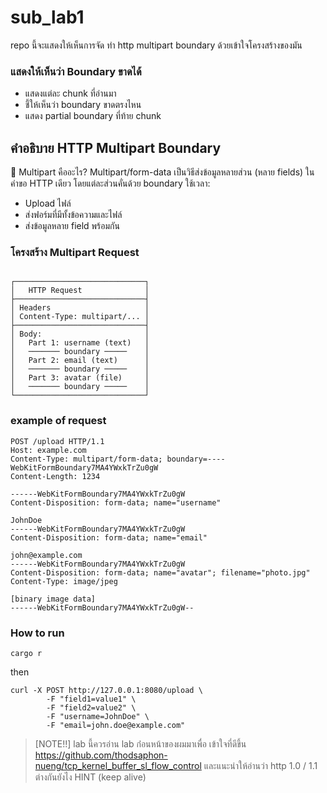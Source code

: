 # sub_lab1
repo นี้จะแสดงให้เห็นการจัด ทำ http multipart boundary ด้วยเข้าใจโครงสร้างของมัน

### แสดงให้เห็นว่า Boundary ขาดได้

- แสดงแต่ละ chunk ที่อ่านมา
- ชี้ให้เห็นว่า boundary ขาดตรงไหน
- แสดง partial boundary ที่ท้าย chunk

## คำอธิบาย HTTP Multipart Boundary
🎯 Multipart คืออะไร?
Multipart/form-data เป็นวิธีส่งข้อมูลหลายส่วน (หลาย fields) ในคำขอ HTTP เดียว โดยแต่ละส่วนคั่นด้วย boundary
ใช้เวลา:

- Upload ไฟล์
- ส่งฟอร์มที่มีทั้งข้อความและไฟล์
- ส่งข้อมูลหลาย field พร้อมกัน


### โครงสร้าง Multipart Request

```

┌─────────────────────────────┐
│   HTTP Request              │
├─────────────────────────────┤
│ Headers                     │
│ Content-Type: multipart/... │
├─────────────────────────────┤
│ Body:                       │
│   Part 1: username (text)   │
│   ─────── boundary ─────    │
│   Part 2: email (text)      │
│   ─────── boundary ─────    │
│   Part 3: avatar (file)     │
│   ─────── boundary ─────    │
└─────────────────────────────┘

```


### example of request

```
POST /upload HTTP/1.1
Host: example.com
Content-Type: multipart/form-data; boundary=----WebKitFormBoundary7MA4YWxkTrZu0gW
Content-Length: 1234

------WebKitFormBoundary7MA4YWxkTrZu0gW
Content-Disposition: form-data; name="username"

JohnDoe
------WebKitFormBoundary7MA4YWxkTrZu0gW
Content-Disposition: form-data; name="email"

john@example.com
------WebKitFormBoundary7MA4YWxkTrZu0gW
Content-Disposition: form-data; name="avatar"; filename="photo.jpg"
Content-Type: image/jpeg

[binary image data]
------WebKitFormBoundary7MA4YWxkTrZu0gW--
```



### How to run

``` cargo r ```

then

``` 
curl -X POST http://127.0.0.1:8080/upload \
        -F "field1=value1" \
        -F "field2=value2" \
        -F "username=JohnDoe" \
        -F "email=john.doe@example.com"
 ```


> [NOTE!!]
> lab นี้ควรอ่าน lab ก่่อนหน้าของผมมาเพื่อ เข้าใจที่ดีขึ้น
> https://github.com/thodsaphon-nueng/tcp_kernel_buffer_sl_flow_control
> และแนะนำให้อ่านว่า http 1.0 / 1.1 ต่างกันยังไง HINT (keep alive)